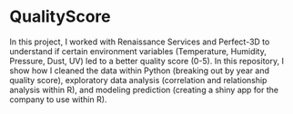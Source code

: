 # QualityScore
In this project, I worked with Renaissance Services and Perfect-3D to understand if certain environment variables (Temperature, Humidity, Pressure, Dust, UV) led to a better quality score (0-5). In this repository, I show how I cleaned the data within Python (breaking out by year and quality score), exploratory data analysis (correlation and relationship analysis within R), and modeling prediction (creating a shiny app for the company to use within R).

